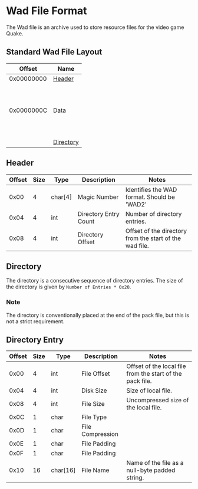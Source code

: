 # Wad File Format
The Wad file is an archive used to store resource files for the video game Quake.

## Standard Wad File Layout
| Offset | Name |
|---|---|
| 0x00000000 | [Header](#header) |
| 0x0000000C | <br><br><br> Data <br><br><br><br> |
|            | [Directory](#directory) |

## Header
| Offset | Size | Type     | Description           | Notes                                                   |
|--------|------|----------|-----------------------|---------------------------------------------------------|
| 0x00   | 4    | char[4]  | Magic Number          | Identifies the WAD format. Should be 'WAD2'             |
| 0x04   | 4    | int      | Directory Entry Count | Number of directory entries.                            |
| 0x08   | 4    | int      | Directory Offset      | Offset of the directory from the start of the wad file. |

## Directory
The directory is a consecutive sequence of directory entries. The size of the directory is given by ```Number of Entries * 0x20```.

### Note
The directory is conventionally placed at the end of the pack file, but this is not a strict requirement.

## Directory Entry
| Offset  | Size  | Type     | Description       | Notes                                                     |
|---------|-------|----------|-------------------|-----------------------------------------------------------|
| 0x00    | 4     | int      | File Offset       | Offset of the local file from the start of the pack file. |
| 0x04    | 4     | int      | Disk Size         | Size of local file.                                       |
| 0x08    | 4     | int      | File Size         | Uncompressed size of the local file.                      |
| 0x0C    | 1     | char     | File Type         |                                                           |
| 0x0D    | 1     | char     | File Compression  |                                                           |
| 0x0E    | 1     | char     | File Padding      |                                                           |
| 0x0F    | 1     | char     | File Padding      |                                                           |
| 0x10    | 16    | char[16] | File Name         | Name of the file as a null-byte padded string.            |
